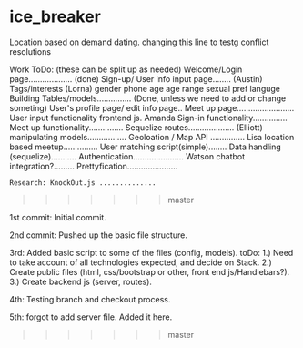 # ice_breaker

Location based on demand dating. changing this line to testg conflict resolutions

Work ToDo: (these can be split up as needed)
	Welcome/Login page................... (done)
	Sign-up/ User info input page........ (Austin)
		Tags/interests (Lorna)
		gender
		phone
		age
		age range
		sexual pref
		languge
	Building Tables/models............... (Done, unless we need to add or change someting)
	User's profile page/ edit info page..
	Meet up page.........................
	User input functionality frontend js. Amanda
	Sign-in functionality...............
	Meet up functionality...............
	Sequelize routes.................... (Elliott)
	manipulating models.................
	Geoloation / Map API ............... Lisa
	location based meetup............... 
	User matching script(simple)........
	Data handling (sequelize)...........
	Authentication......................
	Watson chatbot integration?.........
	Prettyfication......................

	Research: KnockOut.js ..............
	
>>>>>>> master

1st commit:
	Initial commit.

2nd commit:
	Pushed up the basic file structure.

3rd:
	Added basic script to some of the files (config, models). 
		toDo: 
		1.) Need to take account of all technologies expected, and decide on Stack.
		2.) Create public files (html, css/bootstrap or other, front end js/Handlebars?).
		3.) Create backend js (server, routes).

4th:
	Testing branch and checkout process.

5th:
	forgot to add server file. Added it here.
>>>>>>> master
